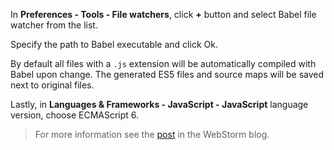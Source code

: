 In **Preferences - Tools - File watchers**, click **+** button and select Babel file watcher from the list.

Specify the path to Babel executable and click Ok.

By default all files with a `.js` extension will be automatically compiled with Babel upon change. The generated ES5 files and source maps will be saved next to original files.

Lastly, in **Languages & Frameworks - JavaScript - JavaScript** language version, choose ECMAScript 6.

<blockquote class="babel-callout babel-callout-info">
  <p>
    For more information see the <a href="https://blog.jetbrains.com/webstorm/2015/05/ecmascript-6-in-webstorm-transpiling#babelfilewatcher">post</a> in the WebStorm blog.
  </p>
</blockquote>
